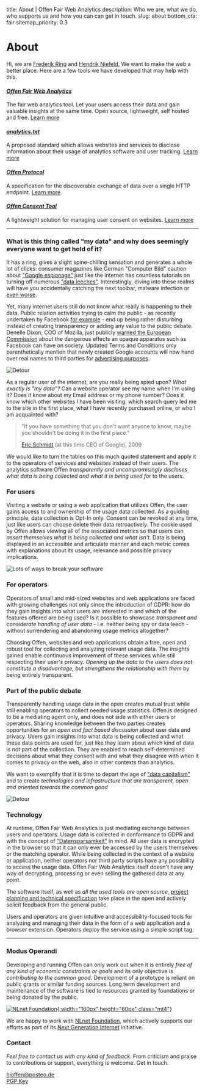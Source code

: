 title: About | Offen Fair Web Analytics
description: Who we are, what we do, who supports us and how you can can get in touch.
slug: about
bottom_cta: fair
sitemap_priority: 0.3

# About

Hi, we are [Frederik Ring](https://www.frederikring.com/) and [Hendrik Niefeld.](http://niefeld.com/) We want to make the web a better place. Here are a few tools we have developed that may help with this.

#### *[Offen Fair Web Analytics](/#bg-explainer)*

The fair web analytics tool. Let your users access their data and gain valuable insights at the same time. Open source, lightweight, self hosted and free. [Learn more](/#bg-explainer)

#### *[analytics.txt](https://www.analyticstxt.org/)*

A proposed standard which allows websites and services to disclose information about their usage of analytics software and user tracking. [Learn more](https://www.analyticstxt.org/)

#### *[Offen Protocol](/blog/offen-protocol/)*

A specification for the discoverable exchange of data over a single HTTP endpoint. [Learn more](/blog/offen-protocol/)

#### *[Offen Consent Tool](/blog/consent-tool/)*

A lightweight solution for managing user consent on websites. [Learn more](/blog/consent-tool/)


---

### What is this thing called "my data" and why does seemingly everyone want to get hold of it?

It has a ring, gives a slight spine-chilling sensation and generates a whole lot of clicks: consumer magazines like German "Computer Bild" caution about ["Google espionage"](https://www.computerbild.de/artikel/cb-Ratgeber-Kurse-Wissen-Was-weiss-Google-ueber-Sie-2799009.html) just like the internet has countless tutorials on turning off numerous ["data leeches"](https://praxistipps.chip.de/datenkrake-windows-10-so-schalten-sie-auffaellige-funktionen-ab_99652). Interestingly, diving into these realms will have you accidentally catching the next toolbar, malware infection or [even worse](https://blog.malwarebytes.com/cybercrime/2012/10/pick-a-download-any-download/).

Yet, many internet users still do not know what really is happening to their data. Public relation activities trying to calm the public - as recently undertaken by Facebook [for example](https://www.zeit.de/digital/datenschutz/2019-01/social-media-facebook-mark-zuckerberg-ads-privacy-business-model-transparency) - end up being rather disturbing instead of creating transparency or adding any value to the public debate. Denelle Dixon, COO of Mozilla, just publicly [warned the European Commission](https://blog.mozilla.org/blog/2019/01/31/mozilla-raises-concerns-over-facebooks-lack-of-transparency/) about the dangerous effects an opaque apparatus such as Facebook can have on society. Updated Terms and Conditions only parenthetically mention that newly created Google accounts will now hand over real names to third parties for [advertising purposes](https://www.propublica.org/article/google-has-quietly-dropped-ban-on-personally-identifiable-web-tracking).

<div class="flex justify-end pb5">
<img class="smaller-image" alt="Detour" src="/theme/images/gfx-deepdive-A.png"/>
</div>

As a regular user of the internet, are you really being spied upon? *What exactly is "my data"?* Can a website operator see my name when I'm using it? Does it know about my Email address or my phone number? Does it know which other websites I have been visiting, which search query led me to the site in the first place, what I have recently purchased online, or who I am acquainted with?

> "If you have something that you don't want anyone to know, maybe you shouldn't be doing it in the first place."
>
> [Eric Schmidt](https://www.eff.org/de/deeplinks/2009/12/google-ceo-eric-schmidt-dismisses-privacy) (at this time CEO of Google), 2009

We would like to turn the tables on this much quoted statement and apply it to the operators of services and websites instead of their users. The analytics software Offen *transparently and uncompromisingly discloses what data is being collected and what it is being used for* to the users.

### For users

Visiting a website or using a web application that utilizes Offen, the user gains access to and ownership of the usage data collected. As a guiding principle, data collection is Opt-In only. Consent can be revoked at any time, just like users can choose delete their data retroactively. The cookie used by Offen allows viewing all of the associated metrics so that users can *assert themselves what is being collected and what isn't*. Data is being displayed in an accessible and articulate manner and each metric comes with explanations about its usage, relevance and possible privacy implications.

<img class="smaller-image-2 mt3" alt="Lots of ways to break your software" src="/theme/images/gfx-deepdive-B.png"/>

### For operators

Operators of small and mid-sized websites and web applications are faced with growing challenges not only since the introduction of GDPR: how do they gain insights into what users are interested in and which of the features offered are being used? Is it possible to showcase *transparent and considerate handling of user data* - i.e. neither being spy or data leech - without surrendering and abandoning usage metrics altogether?

Choosing Offen, websites and web applications obtain a free, open and robust tool for collecting and analyzing relevant usage data. The insights gained enable continuous improvement of these services while still respecting their user's privacy. *Opening up the data to the users does not constitute a disadvantage, but strengthens the relationship with them* by being entirely transparent.

### Part of the public debate

Transparently handling usage data in the open creates mutual trust while still enabling operators to collect needed usage statistics. Offen is designed to be a mediating agent only, and does not side with either users or operators. Sharing knowledge between the two parties creates opportunities for an *open and fact based discussion* about user data and privacy. Users gain insights into what data is being collected and what these data points are used for, just like they learn about which kind of data is not part of the collection. They are enabled to reach self-determined decisions about what they consent with and what they disagree with when it comes to privacy on the web, also in other contexts than analytics.

We want to exemplify that it is time to depart the age of ["data capitalism"](https://www.zeit.de/digital/datenschutz/2019-01/datenschutz-nick-couldry-datenkolonialismus-datenhandel/komplettansicht) and to create *technologies and infrastructure that are transparent, open and oriented towards the common good*

<div class="flex justify-end">
<img class="smaller-image mt2" alt="Detour" src="/theme/images/gfx-deepdive-C.png"/>
</div>

###  Technology

At runtime, Offen Fair Web Analytics is just mediating exchange between users and operators. Usage data is collected in conformance to GDPR and with the concept of ["Datensparsamkeit"](https://martinfowler.com/bliki/Datensparsamkeit.html) in mind. All user data is encrypted in the browser so that it can only ever be accessed by the users themselves or the matching operator. While being collected in the context of a website or application, neither operators nor third party scripts have any possibility to access the usage data. Offen Fair Web Analytics itself doesn't have any way of decrypting, processing or even selling the gathered data at any point.

The software itself, as well as *all the used tools are open source*, [project planning and technical specification](https://github.com/offen/offen) take place in the open and actively solicit feedback from the general public.

Users and operators are given intuitive and accessibility-focused tools for analyzing and managing their data in the form of a web application and a browser extension. Operators deploy the service using a simple script tag.

---

### Modus Operandi

Developing and running Offen can only work out when it is entirely *free of any kind of economic constraints or goals* and its only objective is *contributing to the common good*. Development of a prototype is reliant on public grants or similar funding sources. Long term development and maintenance of the software is tied to resources granted by foundations or being donated by the public.

[![NLnet Foundation](/theme/images/nlnet-logo.svg){:width="160px" height="60px" class="mt4"}](https://nlnet.nl/)

We are happy to work with [NLnet Foundation,](https://nlnet.nl/) which actively supports our efforts as part of its [Next Generation Internet](https://nlnet.nl/NGI/) initiative.

### Contact

*Feel free to contact us with any kind of feedback.* From criticism and praise to contributions or support, everything is welcome. Get in touch.

[hioffen@posteo.de](mailto:hioffen@posteo.de)  
[PGP Key](/theme/74B041E23DB29D552644CEB1B18C633D6967FE3F.asc)
